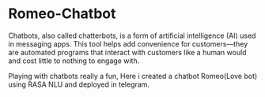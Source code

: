 # Romeo-Chatbot
Chatbots, also called chatterbots, is a form of artificial intelligence (AI) used in messaging apps. This tool helps add convenience for customers—they are automated programs that interact with customers like a human would and cost little to nothing to engage with.

Playing with chatbots really a fun, Here i created a chatbot Romeo(Love bot) using RASA NLU and deployed in telegram.
